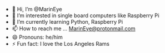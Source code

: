 - 👋 Hi, I’m @MarinEye
- 👀 I’m interested in single board computers like Raspberry Pi
- 🌱 I’m currently learning Python, Raspberry Pi 
- 📫 How to reach me ... MarinEye@protonmail.com
- 😄 Pronouns: he/him
- ⚡ Fun fact: I love the Los Angeles Rams 

<!---
MarinEye/MarinEye is a ✨ special ✨ repository because its `README.md` (this file) appears on your GitHub profile.
You can click the Preview link to take a look at your changes.
--->
